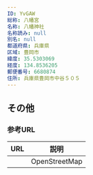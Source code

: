 ```yaml
---
ID: YvGAW
総称: 八幡宮
名称: 八幡神社
名称読み: null
別名: null
都道府県: 兵庫県
区域: 豊岡市
緯度: 35.5303069
経度: 134.8536205
郵便番号: 6680874
住所: 兵庫県豊岡市中谷５０５
---
```


## その他

### 参考URL

| URL | 説明          |
| --- | ------------- |
|     | OpenStreetMap |
